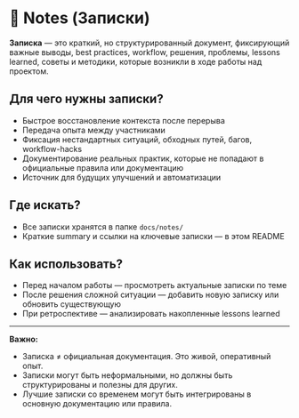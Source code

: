# 📒 Notes (Записки)

**Записка** — это краткий, но структурированный документ, фиксирующий важные выводы, best practices, workflow, решения, проблемы, lessons learned, советы и методики, которые возникли в ходе работы над проектом.

## Для чего нужны записки?
- Быстрое восстановление контекста после перерыва
- Передача опыта между участниками
- Фиксация нестандартных ситуаций, обходных путей, багов, workflow-hacks
- Документирование реальных практик, которые не попадают в официальные правила или документацию
- Источник для будущих улучшений и автоматизации

## Где искать?
- Все записки хранятся в папке `docs/notes/`
- Краткие summary и ссылки на ключевые записки — в этом README

## Как использовать?
- Перед началом работы — просмотреть актуальные записки по теме
- После решения сложной ситуации — добавить новую записку или обновить существующую
- При ретроспективе — анализировать накопленные lessons learned

---

**Важно:**
- Записка ≠ официальная документация. Это живой, оперативный опыт.
- Записки могут быть неформальными, но должны быть структурированы и полезны для других.
- Лучшие записки со временем могут быть интегрированы в основную документацию или правила. 